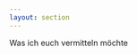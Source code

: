 ```yaml
---
layout: section
---
```


<EmojiTitle title="Fahrplan" emoji="🚌">
  Was ich euch vermitteln möchte
</EmojiTitle>

<div class="absolute top right flex flex-col gap-4">
  <Card
    v-click
    title="🎁 Objektorientierte Programmierung"
    description="Grundlagen, Wiederholung"
  />
  <Card
    v-click
    title="🫘 Web-Apps mit Java & Spring Boot"
    description="Model-View-Controller, APIs, DB-Zugriff, ..."
  />
  <Card
    v-click
    title="🏛️ Architekturen einer Webanwendung"
    description="REST, RPC, EDA, ..."
  />
  <Card
    v-click
    title="💻 Web-Entwicklung im Browser"
    description="JavaScript, TypeScript, Frameworks, ..."
  />
  <Card
    v-click
    title="🔮 Projekt"
    description="Eigene Full-Stack-App entwickeln"
  />
</div>

<PageNumber/>
